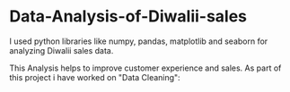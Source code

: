 # Data-Analysis-of-Diwalii-sales

I used python libraries like numpy, pandas, matplotlib and seaborn for analyzing Diwalii sales data.

This Analysis helps to improve customer experience and sales. As part of this project i have worked on "Data Cleaning":
